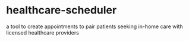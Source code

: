 # healthcare-scheduler

a tool to create appointments to pair patients seeking in-home care with licensed healthcare providers
